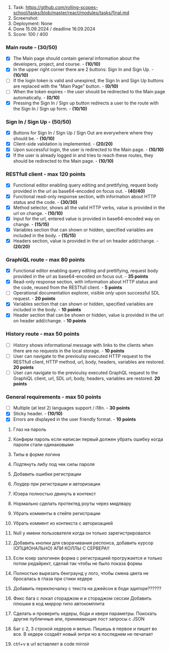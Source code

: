 1. Task: https://github.com/rolling-scopes-school/tasks/blob/master/react/modules/tasks/final.md
2. Screenshot:
3. Deployment: None
4. Done 15.09.2024 / deadline 16.09.2024
5. Score: 100 / 400

### Main route - (30/50)

- [x] The Main page should contain general information about the developers, project, and course. - **(10/10)**
- [x] In the upper right corner there are 2 buttons: Sign In and Sign Up. - **(10/10)**
- [ ] If the login token is valid and unexpired, the Sign In and Sign Up buttons are replaced with the "Main Page" button. - **(0/10)**
- [ ] When the token expires - the user should be redirected to the Main page automatically. - **(0/10)**
- [x] Pressing the Sign In / Sign up button redirects a user to the route with the Sign In / Sign up form. - **(10/10)**

### Sign In / Sign Up - (50/50)

- [x] Buttons for Sign In / Sign Up / Sign Out are everywhere where they should be. - **(10/10)**
- [x] Client-side validation is implemented. - **(20/20)**
- [x] Upon successful login, the user is redirected to the Main page. - **(10/10)**
- [x] If the user is already logged in and tries to reach these routes, they should be redirected to the Main page. - **(10/10)**

### RESTfull client - max 120 points

- [x] Functional editor enabling query editing and prettifying, request body provided in the url as base64-encoded on focus out. - **(40/40)**
- [x] Functional read-only response section, with information about HTTP status and the code. - **(30/30)**
- [x] Method selector, shows all the valid HTTP verbs, value is provided in the url on change. - **(10/10)**
- [x] Input for the url, entered value is provided in base64-encoded way on change. - **(15/15)**
- [x] Variables section that can shown or hidden, specified variables are included in the body. - **(15/15)**
- [x] Headers section, value is provided in the url on header add/change. - **(20/20)**

### GraphiQL route - max 80 points

- [x] Functional editor enabling query editing and prettifying, request body provided in the url as base64-encoded on focus out. - **35 points**
- [x] Read-only response section, with information about HTTP status and the code, reused from the RESTfull client. - **5 points**
- [ ] Operational documentation explorer, visible _only_ upon successful SDL request. - **20 points**
- [x] Variables section that can shown or hidden, specified variables are included in the body. - **10 points**
- [x] Header section that can be shown or hidden, value is provided in the url on header add/change. - **10 points**

### History route - max 50 points

- [ ] History shows informational message with links to the clients when there are no requests in the local storage. - **10 points**
- [ ] User can navigate to the previoulsy executed HTTP request to the RESTfull client, HTTP method, url, body, headers, variables are restored. **20 points**
- [ ] User can navigate to the previoulsy executed GraphQL request to the GraphiQL client, url, SDL url, body, headers, variables are restored. **20 points**

### General requirements - max 50 points

- [ ] Multiple (at lest 2) languages support / i18n. - **30 points**
- [x] Sticky header. - **(10/10)**
- [x] Errors are displayed in the user friendly format. - **10 points**

1. Глаз на пароль
2. Конфирм пароль если написан первый должен убрать ошибку когда пароли стали одинаковыми
3. Типы в форме логина
4. Подтянуть либу под чек силы пароля

5. Добавить ошибки регистрации
6. Лоудер при регистрации и авторизации
7. Юзера полностью двинуть в контекст

8. Нормально сделать протектед роуты через мидлвару
9. Убрать комменты в стейте регистрации
10. Убрать коммент из контекста с авторизацией
11. Null у имени пользователя когда он только зарегистрировался

12. Добавить кнопки для сворачивания респонса, добавить курсор (ОПЦИОНАЛЬНО)
    АПИ КОЛЛЫ С СЕРВЕРА!!
13. Если юзер залогинен форма с регистрацией прогружается и только потом редайрект, сделай так чтобы не было показа формы
14. Полностью вырезать бекграунд у лого, чтобы смена цвета не бросалась в глаза при стики хедере
15. Добавить переключалку с текста на джейсон в боди эдиторе??????

16. Фикс бага с локал стораджом и и стораджом сессии
    Добавить плюшки в код миррор типо автокомплита

17. Сделать и проверить хедеры, боди и квери параметры. Поискать другие публичные апи, принимающие пост запросы c JSON
18. Баг с 2, 3 строкой хедеров и велью. Пишешь в первое и пишет во все. В хедере создаёт новый энтри но в последнем не печатает
19. ctrl+v в url вставляет в code mirroir
